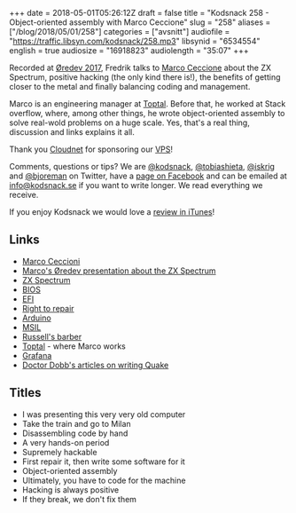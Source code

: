 +++
date = 2018-05-01T05:26:12Z
draft = false
title = "Kodsnack 258 - Object-oriented assembly with Marco Ceccione"
slug = "258"
aliases = ["/blog/2018/05/01/258"]
categories = ["avsnitt"]
audiofile = "https://traffic.libsyn.com/kodsnack/258.mp3"
libsynid = "6534554"
english = true
audiosize = "16918823"
audiolength = "35:07"
+++

Recorded at [Øredev 2017](http://oredev.org/2017), Fredrik talks to [Marco Ceccione](https://twitter.com/sklivvz) about the ZX Spectrum, positive hacking (the only kind there is!), the benefits of getting closer to the metal and finally balancing coding and management.

Marco is an engineering manager at [Toptal](https://www.toptal.com/). Before that, he worked at Stack overflow, where, among other things, he wrote object-oriented assembly to solve real-wold problems on a huge scale. Yes, that's a real thing, discussion and links explains it all.

Thank you [Cloudnet](http://www.cloudnet.se) for sponsoring our [VPS](http://en.wikipedia.org/wiki/Virtual_private_server)!

Comments, questions or tips? We are [@kodsnack](https://www.twitter.com/kodsnack), [@tobiashieta](https://www.twitter.com/tobiashieta), [@iskrig](https://www.twitter.com/iskrig) and [@bjoreman](https://www.twitter.com/bjoreman) on Twitter, have a [page on Facebook](https://www.facebook.com/kodsnack) and can be emailed at [info@kodsnack.se](mailto:info@kodsnack.se) if you want to write longer. We read everything we receive.

If you enjoy Kodsnack we would love a [review in iTunes](http://itunes.apple.com/se/podcast/kodsnack/id561631498?l=en)!

## Links ##
* [Marco Ceccioni](https://sklivvz.com/)
* [Marco's Øredev presentation about the ZX Spectrum](https://vimeo.com/242060846)
* [ZX Spectrum](https://en.wikipedia.org/wiki/ZX_Spectrum)
* [BIOS](https://en.wikipedia.org/wiki/BIOS)
* [EFI](https://en.wikipedia.org/wiki/Unified_Extensible_Firmware_Interface)
* [Right to repair](https://www.bleepingcomputer.com/news/government/eu-prepares-right-to-repair-legislation-to-fight-short-product-lifespans/)
* [Arduino](https://en.wikipedia.org/wiki/Arduino)
* [MSIL](https://en.wikipedia.org/wiki/Common_Intermediate_Language)
* [Russell's barber](https://en.wikipedia.org/wiki/Barber_paradox)
* [Toptal](https://www.toptal.com/) - where Marco works
* [Grafana](https://grafana.com/)
* [Doctor Dobb's articles on writing Quake](http://www.drdobbs.com/ramblings-in-real-time/184410037)

## Titles ##
* I was presenting this very very old computer
* Take the train and go to Milan
* Disassembling code by hand
* A very hands-on period
* Supremely hackable
* First repair it, then write some software for it
* Object-oriented assembly
* Ultimately, you have to code for the machine
* Hacking is always positive
* If they break, we don't fix them